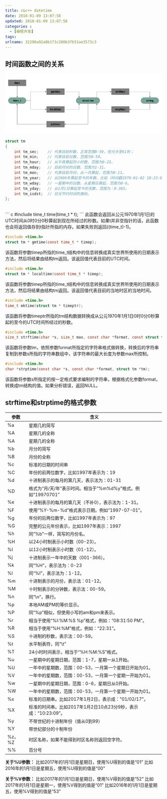 ```yaml
---
title: c&c++ datetime
date: 2018-01-09 13:07:58
updated: 2018-01-09 13:07:58
categories : 
  - [编程开发]
tags:
urlname: 32290a92a8b1f3c200b3fb51ae3573c3
---
```

## 时间函数之间的关系

![](/images/32290a92a8b1f3c200b3fb51ae3573c3/1.png)

``` c
struct tm
{
    int tm_sec;    // 代表目前秒数，正常范围0-59，但允许至61秒；
    int tm_min;    // 代表目前分数，范围为0-59。
    int tm_hour;   // 从午夜算起的小时数，范围为0-23。
    int tm_mday;   // 目前月份的日数，范围为1-31。
    int tm_mon;    // 代表目前月份，从一月算起，范围为0-11。
    int tm_year;   // 从1900年算起至今的年数。比如（时间戳1970-01-02 10:23:09，该值为70）。
    int tm_wday;   // 一星期中的日数，从星期日算起，范围为0-6。
    int tm_yday;   // 从1月1日算起至今的天数，范围为：0-365。
    int tm_isdst;  // 日光节约时间的旗标。
};
```
<br />
``` c
#include <time.h>
time_t time(time_t * t);
```
此函数会返回从公元1970年1月1日的UTC时间从0时0分0秒算起到现在所经过的秒数。如果t并非空指针的话，此函数也会将返回值存到t指针所指的内存。如果失败则返回((time_t)-1)。
<p>

``` c
#include <time.h>
struct tm * gmtime(const time_t * timep);
```
该函数将参数timep所指的time_t结构中的信息转换成真实世界所使用的日期表示方法，然后将结果由结构tm返回。该返回值代表目前的UTC时间。
<p>

``` c
#include <time.h>
struct tm * localtime(const time_t * timep);
```
该函数将参数timep所指的time_t结构中的信息转换成真实世界所使用的日期表示方法，然后将结果由结构tm返回。该返回值代表目前的当地时区的当地时间。
<p>

``` c
#include <time.h>
time_t mktime(struct tm * timeptr);
```
该函数将参数timeptr所指的tm结构数据转换成从公元1970年1月1日0时0分0秒算起的至今的UTC时间所经过的秒数。
<p>

``` c
#include <time.h>
size_t strftime(char *s, size_t max, const char *format, const struct tm *tm);
```
该函数将参数tm，依照参数format所指定的字符串格式做转换，转换后的字符串复制到参数s所指的字符串数组中，该字符串的最大长度为参数max所控制。
<p>

``` c
#include <time.h>
char *strptime(const char *s, const char *format, struct tm *tm);
``` 
该函数将参数s所指定的按一定格式要求编制的字符串，根据格式化参数format，转换成tm结构的值。如果分析错误，返回NULL。
<p>

## strftime和strptime的格式参数
|参数|	含义 |
|---| ---|
| %a |星期几的简写 |
| %A |星期几的全称 |
| %A |星期几的全称 |
| %b |月分的简写 |
| %B | 	月份的全称 |
| %c | 	标准的日期的时间串 |
| %C | 	年份的前两位数字，比如1997年表示为：19 |
| %d | 	十进制表示的每月的第几天，表示法为：01-31 |
| %D | 	格式为“月/天/年”表示时间。相当于“%m%d%y”格式。例如“19970701” |
| %e | 	十进制表示的每月的第几天（不补0），表示法为：1-31。 |
| %F | 	使用“%Y-%m-%d”格式表示日期。例如“1997-07-01”。 |
| %g | 	年份的后两位数字，比如1997年表示为：97 |
| %G | 	完整的公元年份表示，比如1997年表示：1997 |
| %h | 	同“%b”一样，简写的月份名。 |
| %H | 	以24小时制表示小时数（00-23）。 |
| %I | 	以12小时制表示小时数（01-12）。 |
| %j | 	十进制表示一年中的天数（001-366）。 |
| %k | 	同“%H”，表示法为：0-23 |
| %l | 	同“%I”，表示法为：1-12。 |
| %m | 	十进制表示的月份，表示法：01-12。 |
| %M | 	十时制表示的分钟数，表示法：00-59。 |
| %n | 	同“\n”，换行。 |
| %p | 	本地AM或PM的等价显示。 |
| %P | 	同“%p”相似，但使用小写的am和pm来表示。 |
| %r | 	相当于使用“%I:%M:%S %p”格式，例如：“08:31:50 PM”。 |
| %R | 	相当于使用“%H:%M”格式，例如：“22:31”。 |
| %S | 	十进制的秒数，表示法：00-59。 |
| %t | 	水平制表符，同“\t” |
| %T | 	24小时时间表示，相当于“%H:%M:%S”格式。 |
| %u | 	一星期中的星期日期，范围：1-7，星期一从1开始。 |
| %U | 	一年中的星期数，范围：00-53，一月第一个星期日开始为01。 |
| %V | 	一年中的星期数，范围：00-53，一月第一个星期一开始为01。 |
| %w | 	一星期中的星期日期，范围：0-6，星期日从0开始。 |
| %W | 	一年中的星期数，范围：00-53，一月第一个星期一开始为01。 |
| %x | 	标准的日期串。比如2017年1月2日，表示成："01/02/17"。 |
| %X | 	标准的时间串。比如2017年1月2日10点23分9秒，表示成：“10:23:09”。 |
| %y | 	不带世纪的十进制年份（值从0到99） |
| %Y | 	带世纪部分的十制年份 |
| %z，%Z	 | 时区名称，如果不能得到时区名称则返回空字符。 |
| %% | 百分号 |

<strong>关于%U参数：</strong>
比如2017年的1月1日是星期日，使用%U得到的值是“01”
比如2016年的1月1日是星期五，使用%U得到的值是“00”


<strong>关于%V参数：</strong>
比如2017年的1月1日是星期日，使用%V得到的值是“52”
比如2017年的1月1日是星期一，使用%V得到的值是“01”
比如2016年的1月1日是星期五，使用%V得到的值是“53”

